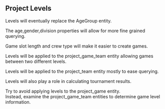 ## Project Levels

Levels will eventually replace the AgeGroup entity.

The age,gender,division properties will allow for more fine grained querying.

Game slot length and crew type will make it easier to create games.

Levels will be applied to the project_game_team entity allowing games between two different levels.

Levels will be applied to the project_team entity mostly to ease querying.

Levels will also play a role in calculating tournament results.

Try to avoid applying levels to the project_game entity.  
Instead, examine the project_game_team entities to determine game level information.
